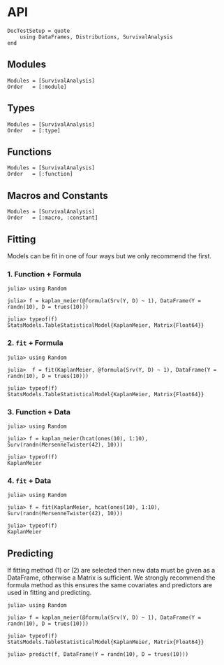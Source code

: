 # API

```@meta
DocTestSetup = quote
    using DataFrames, Distributions, SurvivalAnalysis
end
```

## Modules

```@autodocs
Modules = [SurvivalAnalysis]
Order   = [:module]
```

## Types

```@autodocs
Modules = [SurvivalAnalysis]
Order   = [:type]
```

## Functions

```@autodocs
Modules = [SurvivalAnalysis]
Order   = [:function]
```

## Macros and Constants

```@autodocs
Modules = [SurvivalAnalysis]
Order   = [:macro, :constant]
```

## Fitting

Models can be fit in one of four ways but we only recommend the first.

### 1. Function + Formula

```jldoctest
julia> using Random

julia> f = kaplan_meier(@formula(Srv(Y, D) ~ 1), DataFrame(Y = randn(10), D = trues(10)))

julia> typeof(f)
StatsModels.TableStatisticalModel{KaplanMeier, Matrix{Float64}}
```

### 2. `fit` + Formula

```jldoctest
julia> using Random

julia>  f = fit(KaplanMeier, @formula(Srv(Y, D) ~ 1), DataFrame(Y = randn(10), D = trues(10)))

julia> typeof(f)
StatsModels.TableStatisticalModel{KaplanMeier, Matrix{Float64}}
```

### 3. Function + Data

```jldoctest
julia> using Random

julia> f = kaplan_meier(hcat(ones(10), 1:10), Surv(randn(MersenneTwister(42), 10)))

julia> typeof(f)
KaplanMeier
```

### 4. `fit` + Data

```jldoctest
julia> using Random

julia> f = fit(KaplanMeier, hcat(ones(10), 1:10), Surv(randn(MersenneTwister(42), 10)))

julia> typeof(f)
KaplanMeier
```

## Predicting

If fitting method (1) or (2) are selected then new data must be given as a DataFrame, otherwise a Matrix is sufficient. We strongly recommend the formula method as this ensures the same covariates and predictors are used in fitting and predicting.


```jldoctest
julia> using Random

julia> f = kaplan_meier(@formula(Srv(Y, D) ~ 1), DataFrame(Y = randn(10), D = trues(10)))

julia> typeof(f)
StatsModels.TableStatisticalModel{KaplanMeier, Matrix{Float64}}

julia> predict(f, DataFrame(Y = randn(10), D = trues(10)))
```
